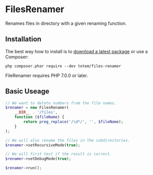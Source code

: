 # FilesRenamer
Renames files in directory with a given renaming function.

## Installation
The best way how to install is to [download a latest package](https://github.com/OndraTom/FilesRenamer/releases)
or use a Composer:

```
php composer.phar require --dev totem/files-renamer
```

FileRenamer requires PHP 7.0.0 or later.

## Basic Useage

```php
// We want to delete numbers from the file names.
$renamer = new FilesRenamer(
	__DIR__ . '/files',
	function ($fileName) {
		return preg_replace('/\d*/', '', $fileName);
	}
);

// We will also rename the files in the subdirectories.
$renamer->setRecursiveMode(true);

// We will first test if the result is correct.
$renamer->setDebugMode(true);

$renamer->run();
```

